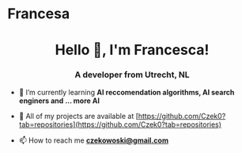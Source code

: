 # Francesa
<!-- [![MasterHead](.jpg)](https://) -->
<h1 align="center">Hello 👋, I'm Francesca!</h1>
<h3 align="center">A developer from Utrecht, NL</h3>


- 🌱  I’m currently learning **AI reccomendation algorithms, AI search enginers and ... more AI**

- 👩‍ All of my projects are available at [https://github.com/Czek0?tab=repositories](https://github.com/Czek0?tab=repositories)

- 📫  How to reach me **czekowoski@gmail.com**
